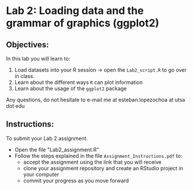 # Lab 2: Loading data and the grammar of graphics (ggplot2)

## Objectives:

In this lab you will learn to:

1. Load datasets into your R session -> open the `Lab2_script.R` to go over in class.
2. Learn about the different ways `R` can plot information
3. Learn about the usage of the `ggplot2` package

Any questions, do not hesitate to e-mail me at esteban.lopezochoa at utsa dot edu


## Instructions:

To submit your Lab 2 assignment. 

+ Open the file "Lab2_assignment.R"
+ Follow the steps explained in the file `Assignment_Instructions.pdf` to:
  - accept the assignment using the link that you will receive
  - clone your assignment repository and create an RStudio project in your computer
  - commit your progress as you move forward
